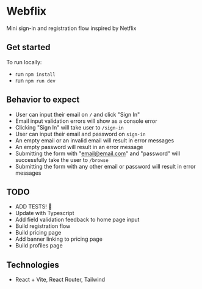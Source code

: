 # Webflix

Mini sign-in and registration flow inspired by Netflix

## Get started

To run locally:

- run `npm install`
- run `npm run dev`

## Behavior to expect

- User can input their email on `/` and click "Sign In"
- Email input validation errors will show as a console error
- Clicking "Sign In" will take user to `/sign-in`
- User can input their email and password on `sign-in`
- An empty email or an invalid email will result in error messages
- An empty password will result in an error message
- Submitting the form with "email@email.com" and "password" will successfully take the user to `/browse`
- Submitting the form with any other email or password will result in error messages

## TODO

- ADD TESTS! 🤪
- Update with Typescript
- Add field validation feedback to home page input
- Build registration flow
- Build pricing page
- Add banner linking to pricing page
- Build profiles page

## Technologies
- React + Vite, React Router, Tailwind
